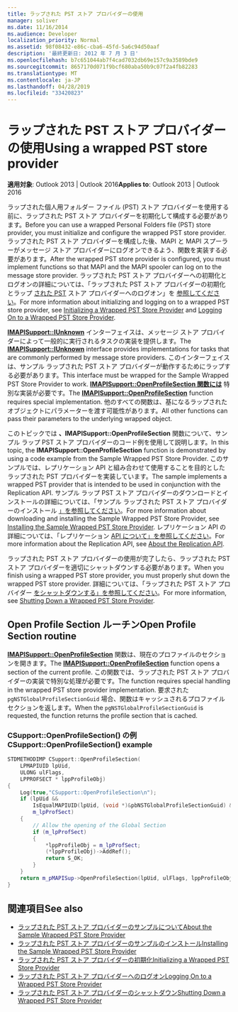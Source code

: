 ```yaml
---
title: ラップされた PST ストア プロバイダーの使用
manager: soliver
ms.date: 11/16/2014
ms.audience: Developer
localization_priority: Normal
ms.assetid: 98f08432-e86c-cba6-45fd-5a6c94d50aaf
description: '最終更新日: 2012 年 7 月 3 日'
ms.openlocfilehash: b7c651044ab7f4cad7032db69e157c9a3589bde9
ms.sourcegitcommit: 8657170d071f9bcf680aba50b9c07f2a4fb82283
ms.translationtype: MT
ms.contentlocale: ja-JP
ms.lasthandoff: 04/28/2019
ms.locfileid: "33420823"
---
```

# <a name="using-a-wrapped-pst-store-provider"></a><span data-ttu-id="5052c-103">ラップされた PST ストア プロバイダーの使用</span><span class="sxs-lookup"><span data-stu-id="5052c-103">Using a wrapped PST store provider</span></span>

<span data-ttu-id="5052c-104">**適用対象**: Outlook 2013 | Outlook 2016</span><span class="sxs-lookup"><span data-stu-id="5052c-104">**Applies to**: Outlook 2013 | Outlook 2016</span></span> 
  
<span data-ttu-id="5052c-105">ラップされた個人用フォルダー ファイル (PST) ストア プロバイダーを使用する前に、ラップされた PST ストア プロバイダーを初期化して構成する必要があります。</span><span class="sxs-lookup"><span data-stu-id="5052c-105">Before you can use a wrapped Personal Folders file (PST) store provider, you must initialize and configure the wrapped PST store provider.</span></span> <span data-ttu-id="5052c-106">ラップされた PST ストア プロバイダーを構成した後、MAPI と MAPI スプーラーがメッセージ ストア プロバイダーにログオンできるよう、関数を実装する必要があります。</span><span class="sxs-lookup"><span data-stu-id="5052c-106">After the wrapped PST store provider is configured, you must implement functions so that MAPI and the MAPI spooler can log on to the message store provider.</span></span> <span data-ttu-id="5052c-107">ラップされた PST ストア プロバイダーへの初期化とログオンの詳細については、「ラップされた PST ストア プロバイダーの初期化とラップ [された PST](initializing-a-wrapped-pst-store-provider.md) ストア プロバイダーへのログオン」を [参照してください](logging-on-to-a-wrapped-pst-store-provider.md)。</span><span class="sxs-lookup"><span data-stu-id="5052c-107">For more information about initializing and logging on to a wrapped PST store provider, see [Initializing a Wrapped PST Store Provider](initializing-a-wrapped-pst-store-provider.md) and [Logging On to a Wrapped PST Store Provider](logging-on-to-a-wrapped-pst-store-provider.md).</span></span>
  
<span data-ttu-id="5052c-108">**[IMAPISupport::IUnknown](imapisupportiunknown.md)** インターフェイスは、メッセージ ストア プロバイダーによって一般的に実行されるタスクの実装を提供します。</span><span class="sxs-lookup"><span data-stu-id="5052c-108">The **[IMAPISupport::IUnknown](imapisupportiunknown.md)** interface provides implementations for tasks that are commonly performed by message store providers.</span></span> <span data-ttu-id="5052c-109">このインターフェイスは、サンプル ラップされた PST ストア プロバイダーが動作するためにラップする必要があります。</span><span class="sxs-lookup"><span data-stu-id="5052c-109">This interface must be wrapped for the Sample Wrapped PST Store Provider to work.</span></span> <span data-ttu-id="5052c-110">**[IMAPISupport::OpenProfileSection 関数には](imapisupport-openprofilesection.md)** 特別な実装が必要です。</span><span class="sxs-lookup"><span data-stu-id="5052c-110">The **[IMAPISupport::OpenProfileSection](imapisupport-openprofilesection.md)** function requires special implementation.</span></span> <span data-ttu-id="5052c-111">他のすべての関数は、基になるラップされたオブジェクトにパラメーターを渡す可能性があります。</span><span class="sxs-lookup"><span data-stu-id="5052c-111">All other functions can pass their parameters to the underlying wrapped object.</span></span> 
  
<span data-ttu-id="5052c-112">このトピックでは **、IMAPISupport::OpenProfileSection** 関数について、サンプル ラップ PST ストア プロバイダーのコード例を使用して説明します。</span><span class="sxs-lookup"><span data-stu-id="5052c-112">In this topic, the **IMAPISupport::OpenProfileSection** function is demonstrated by using a code example from the Sample Wrapped PST Store Provider.</span></span> <span data-ttu-id="5052c-113">このサンプルでは、レプリケーション API と組み合わせて使用することを目的としたラップされた PST プロバイダーを実装しています。</span><span class="sxs-lookup"><span data-stu-id="5052c-113">The sample implements a wrapped PST provider that is intended to be used in conjunction with the Replication API.</span></span> <span data-ttu-id="5052c-114">サンプル ラップ PST ストア プロバイダーのダウンロードとインストールの詳細については、「サンプル ラップされた PST ストア プロバイダーのインストール [」を参照してください](installing-the-sample-wrapped-pst-store-provider.md)。</span><span class="sxs-lookup"><span data-stu-id="5052c-114">For more information about downloading and installing the Sample Wrapped PST Store Provider, see [Installing the Sample Wrapped PST Store Provider](installing-the-sample-wrapped-pst-store-provider.md).</span></span> <span data-ttu-id="5052c-115">レプリケーション API の詳細については、「レプリケーション [API について」を参照してください](about-the-replication-api.md)。</span><span class="sxs-lookup"><span data-stu-id="5052c-115">For more information about the Replication API, see [About the Replication API](about-the-replication-api.md).</span></span>
  
<span data-ttu-id="5052c-116">ラップされた PST ストア プロバイダーの使用が完了したら、ラップされた PST ストア プロバイダーを適切にシャットダウンする必要があります。</span><span class="sxs-lookup"><span data-stu-id="5052c-116">When you finish using a wrapped PST store provider, you must properly shut down the wrapped PST store provider.</span></span> <span data-ttu-id="5052c-117">詳細については、「ラップされた PST ストア プロバイダー [をシャットダウンする」を参照してください](shutting-down-a-wrapped-pst-store-provider.md)。</span><span class="sxs-lookup"><span data-stu-id="5052c-117">For more information, see [Shutting Down a Wrapped PST Store Provider](shutting-down-a-wrapped-pst-store-provider.md).</span></span>
  
## <a name="open-profile-section-routine"></a><span data-ttu-id="5052c-118">Open Profile Section ルーチン</span><span class="sxs-lookup"><span data-stu-id="5052c-118">Open Profile Section routine</span></span>

<span data-ttu-id="5052c-119">**[IMAPISupport::OpenProfileSection](imapisupport-openprofilesection.md)** 関数は、現在のプロファイルのセクションを開きます。</span><span class="sxs-lookup"><span data-stu-id="5052c-119">The **[IMAPISupport::OpenProfileSection](imapisupport-openprofilesection.md)** function opens a section of the current profile.</span></span> <span data-ttu-id="5052c-120">この関数では、ラップされた PST ストア プロバイダーの実装で特別な処理が必要です。</span><span class="sxs-lookup"><span data-stu-id="5052c-120">The function requires special handling in the wrapped PST store provider implementation.</span></span> <span data-ttu-id="5052c-121">要求された  `pgNSTGlobalProfileSectionGuid` 場合、関数はキャッシュされるプロファイル セクションを返します。</span><span class="sxs-lookup"><span data-stu-id="5052c-121">When the  `pgNSTGlobalProfileSectionGuid` is requested, the function returns the profile section that is cached.</span></span> 
  
### <a name="csupportopenprofilesection-example"></a><span data-ttu-id="5052c-122">CSupport::OpenProfileSection() の例</span><span class="sxs-lookup"><span data-stu-id="5052c-122">CSupport::OpenProfileSection() example</span></span>

```cpp
STDMETHODIMP CSupport::OpenProfileSection( 
    LPMAPIUID lpUid,     
    ULONG ulFlags, 
    LPPROFSECT * lppProfileObj) 
{ 
    Log(true,"CSupport::OpenProfileSection\n"); 
    if (lpUid &&  
        IsEqualMAPIUID(lpUid, (void *)&pbNSTGlobalProfileSectionGuid) &&  
        m_lpProfSect) 
    {      
        // Allow the opening of the Global Section 
        if (m_lpProfSect) 
        { 
            *lppProfileObj = m_lpProfSect; 
            (*lppProfileObj)->AddRef(); 
            return S_OK; 
        } 
    } 
    return m_pMAPISup->OpenProfileSection(lpUid, ulFlags, lppProfileObj); 
}
```

## <a name="see-also"></a><span data-ttu-id="5052c-123">関連項目</span><span class="sxs-lookup"><span data-stu-id="5052c-123">See also</span></span>

- [<span data-ttu-id="5052c-124">ラップされた PST ストア プロバイダーのサンプルについて</span><span class="sxs-lookup"><span data-stu-id="5052c-124">About the Sample Wrapped PST Store Provider</span></span>](about-the-sample-wrapped-pst-store-provider.md)
- [<span data-ttu-id="5052c-125">ラップされた PST ストア プロバイダーのサンプルのインストール</span><span class="sxs-lookup"><span data-stu-id="5052c-125">Installing the Sample Wrapped PST Store Provider</span></span>](installing-the-sample-wrapped-pst-store-provider.md)
- [<span data-ttu-id="5052c-126">ラップされた PST ストア プロバイダーの初期化</span><span class="sxs-lookup"><span data-stu-id="5052c-126">Initializing a Wrapped PST Store Provider</span></span>](initializing-a-wrapped-pst-store-provider.md)
- [<span data-ttu-id="5052c-127">ラップされた PST ストア プロバイダーへのログオン</span><span class="sxs-lookup"><span data-stu-id="5052c-127">Logging On to a Wrapped PST Store Provider</span></span>](logging-on-to-a-wrapped-pst-store-provider.md)
- [<span data-ttu-id="5052c-128">ラップされた PST ストア プロバイダーのシャットダウン</span><span class="sxs-lookup"><span data-stu-id="5052c-128">Shutting Down a Wrapped PST Store Provider</span></span>](shutting-down-a-wrapped-pst-store-provider.md)


